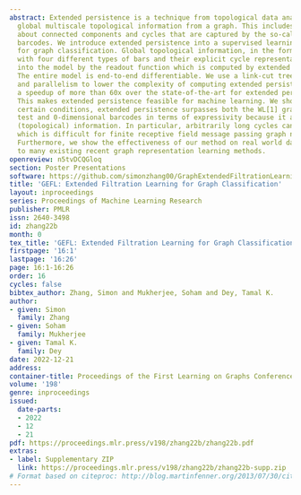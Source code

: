 ```yaml
---
abstract: Extended persistence is a technique from topological data analysis to obtain
  global multiscale topological information from a graph. This includes information
  about connected components and cycles that are captured by the so-called persistence
  barcodes. We introduce extended persistence into a supervised learning framework
  for graph classification. Global topological information, in the form of a barcode
  with four different types of bars and their explicit cycle representatives, is combined
  into the model by the readout function which is computed by extended persistence.
  The entire model is end-to-end differentiable. We use a link-cut tree data structure
  and parallelism to lower the complexity of computing extended persistence, obtaining
  a speedup of more than 60x over the state-of-the-art for extended persistence computation.
  This makes extended persistence feasible for machine learning. We show that, under
  certain conditions, extended persistence surpasses both the WL[1] graph isomorphism
  test and 0-dimensional barcodes in terms of expressivity because it adds more global
  (topological) information. In particular, arbitrarily long cycles can be represented,
  which is difficult for finite receptive field message passing graph neural networks.
  Furthermore, we show the effectiveness of our method on real world datasets compared
  to many existing recent graph representation learning methods.
openreview: n5tvDCQGloq
section: Poster Presentations
software: https://github.com/simonzhang00/GraphExtendedFiltrationLearning
title: 'GEFL: Extended Filtration Learning for Graph Classification'
layout: inproceedings
series: Proceedings of Machine Learning Research
publisher: PMLR
issn: 2640-3498
id: zhang22b
month: 0
tex_title: 'GEFL: Extended Filtration Learning for Graph Classification'
firstpage: '16:1'
lastpage: '16:26'
page: 16:1-16:26
order: 16
cycles: false
bibtex_author: Zhang, Simon and Mukherjee, Soham and Dey, Tamal K.
author:
- given: Simon
  family: Zhang
- given: Soham
  family: Mukherjee
- given: Tamal K.
  family: Dey
date: 2022-12-21
address:
container-title: Proceedings of the First Learning on Graphs Conference
volume: '198'
genre: inproceedings
issued:
  date-parts:
  - 2022
  - 12
  - 21
pdf: https://proceedings.mlr.press/v198/zhang22b/zhang22b.pdf
extras:
- label: Supplementary ZIP
  link: https://proceedings.mlr.press/v198/zhang22b/zhang22b-supp.zip
# Format based on citeproc: http://blog.martinfenner.org/2013/07/30/citeproc-yaml-for-bibliographies/
---
```

